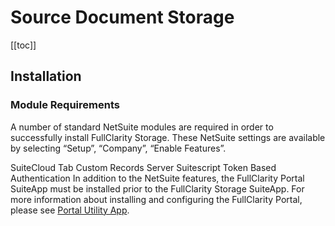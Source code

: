 # Source Document Storage
[[toc]]
## Installation
### Module Requirements
A number of standard NetSuite modules are required in order to successfully install FullClarity Storage. These NetSuite settings are available by selecting “Setup”, “Company”, “Enable Features”.

SuiteCloud Tab
Custom Records
Server Suitescript
Token Based Authentication
In addition to the NetSuite features, the FullClarity Portal SuiteApp must be installed prior to the FullClarity Storage SuiteApp. For more information about installing and configuring the FullClarity Portal, please see [Portal Utility App](/utility-apps/portal/).